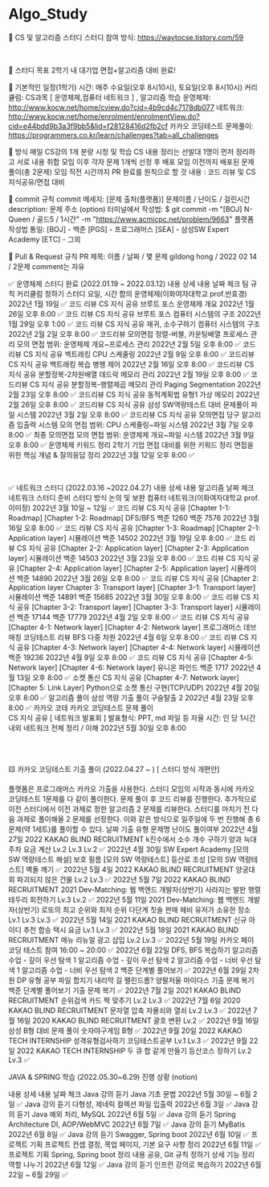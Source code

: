 # Algo_Study
📙 CS 및 알고리즘 스터디
스터디 참여 방식: https://waytocse.tistory.com/59

​

🔸 스터디 목표
2학기 내 대기업 면접+알고리즘 대비 완료!
​

🔸 기본적인 일정(1학기)
시간: 매주 수요일(오후 8시10시), 토요일(오후 8시10시)
커리큘럼: CS과목 [ 운영체제,컴퓨터 네트워크 ] , 알고리즘 학습
운영체제: http://www.kocw.net/home/cview.do?cid=4b9cd4c7178db077
네트워크: http://www.kocw.net/home/enrolment/enrolmentView.do?cid=e44bdd9b3a3f9bb5&lid=f28128416d2fb2cf
카카오 코딩테스트 문제풀이: https://programmers.co.kr/learn/challenges?tab=all_challenges
​

🔸 방식
매일 CS강의 1개 분량 시청 및 학습
CS 내용 정리는 선발대 1명이 먼저 정리하고 서로 내용 취합
모임 이후 각자 문제 1개씩 선정 후 배포
모임 이전까지 배포된 문제 풀이(총 2문제)
모임 직전 시간까지 PR 완료를 원칙으로 할 것
내용 : 코드 리뷰 및 CS 지식공유/면접 대비
​

🔸 commit 규칙
commit 메세지: [문제 출처(플랫폼)] 문제이름 / 난이도 / 걸린시간
description: 문제 주소 (option)
터미널에서 작성법:
$ git commit -m "[BOJ] N-Queen / 골드5 / 1시간" -m "https://www.acmicpc.net/problem/9663" 
플랫폼 작성법 통일:
[BOJ] - 백준
[PGS] - 프로그래머스
[SEA] - 삼성SW Expert Academy
[ETC] - 그외
​

🔶 Pull & Request 규칙
PR 제목: 이름 / 날짜 / 몇 문제
gildong hong / 2022 02 14 / 2문제
comment는 자유
​

✅ 운영체제 스터디 완료 (2022.01.19 ~ 2022.03.12)
내용	상세 내용	날짜	체크
팀 규칙
커리큘럼 정하기	스터디 요일, 시간 합의
운영체제(이화여자대학교 prof.반효경)	2022년 1월 19일	✅
코드 리뷰
CS 지식 공유	브루트 포스
운영체제 개요	2022년 1월 26일 오후 8:00	✅
코드 리뷰
CS 지식 공유	브루트 포스
컴퓨터 시스템의 구조	2022년 1월 29일 오후 1:00	✅
코드 리뷰
CS 지식 공유	재귀, 소수구하기
컴퓨터 시스템의 구조	2022년 2월 2일 오후 8:00	✅
코드리뷰
모의면접	정렬-버블, 카운팅배열
프로세스 관리
모의 면접 범위: 운영체제 개요~프로세스 관리	2022년 2월 5일 오후 8:00	✅
코드 리뷰
CS 지식 공유	백트래킹
CPU 스케줄링	2022년 2월 9일 오후 8:00	✅
코드리뷰
CS 지식 공유	백트래킹 복습
병행 제어	2022년 2월 16일 오후 8:00	✅
코드리뷰
CS 지식 공유	분할정복-2차원배열
데드락 메모리 관리	2022년 2월 19일 오후 8:00	✅
코드리뷰
CS 지식 공유	분할정복-행렬제곱
메모리 관리 Paging Segmentation	2022년 2월 23일 오후 8:00	✅
코드리뷰
CS 지식 공유	동적계획법 유형1
가상 메모리	2022년 2월 26일 오후 8:00	✅
코드리뷰
CS 지식 공유	삼성 SW역량테스트 대비 문제풀이
파일 시스템	2022년 3월 2일 오후 8:00	✅
코드리뷰
CS 지식 공유
모의면접	당구 알고리즘
입출력 시스템
모의 면접 범위: CPU 스케줄링~파일 시스템	2022년 3월 7일 오후 8:00	✅
최종 모의면접	모의 면접 범위: 운영체제 개요~파일 시스템	2022년 3월 9일 오후 8:00	✅
운영체제 키워드 정리	2학기 기업 면접 대비를 위한 키워드 정리
면접을 위한 핵심 개념 & 질의응답 정리	2022년 3월 12일 오후 8:00	✅
​

​

✅ 네트워크 스터디 (2022.03.16 ~2022.04.27)
내용	상세 내용	알고리즘	날짜	체크
네트워크 스터디 준비	스터디 방식 논의 및 보완
컴퓨터 네트워크(이화여자대학교 prof.이미정)		2022년 3월 10일 ~ 12일	✅
코드 리뷰
CS 지식 공유	[Chapter 1-1: Roadmap]
[Chapter 1-2: Roadmap]	DFS/BFS
백준 1260
백준 7576	2022년 3월 16일 오후 8:00	✅
코드 리뷰
CS 지식 공유	[Chapter 1-3: Roadmap]
[Chapter 2-1: Application layer]	시뮬레이션
백준 14502	2022년 3월 19일 오후 8:00	✅
코드 리뷰
CS 지식 공유	[Chapter 2-2: Application layer]
[Chapter 2-3: Application layer]	시뮬레이션
백준 14503	2022년 3월 23일 오후 8:00	✅
코드 리뷰
CS 지식 공유	[Chapter 2-4: Application layer]
[Chapter 2-5: Application layer]	시뮬레이션
백준 14890	2022년 3월 26일 오후 8:00	✅
코드 리뷰
CS 지식 공유	[Chapter 2: Application layer Chapter 3: Transport layer]
[Chapter 3-1: Transport layer]	시뮬레이션
백준 14891
백준 15685	2022년 3월 30일 오후 8:00	✅
코드 리뷰
CS 지식 공유	[Chapter 3-2: Transport layer]
[Chapter 3-3: Transport layer]	시뮬레이션
백준 17144
백준 17779	2022년 4월 2일 오후 8:00	✅
코드 리뷰
CS 지식 공유	[Chapter 4-1: Network layer]
[Chapter 4-2: Network layer]	프로그래머스 데브매칭 코딩테스트 리뷰
BFS 다중 차원	2022년 4월 6일 오후 8:00	✅
코드 리뷰
CS 지식 공유	[Chapter 4-3: Network layer]
[Chapter 4-4: Network layer]	시뮬레이션
백준 19236	2022년 4월 9일 오후 8:00	✅
코드 리뷰
CS 지식 공유	[Chapter 4-5: Network layer]
[Chapter 4-6: Network layer]	유니온 파인드
백준 1717	2022년 4월 13일 오후 8:00	✅
소켓 통신
CS 지식 공유	[Chapter 4-7: Network layer]
[Chapter 5: Link Layer]	Python으로 소켓 통신 구현(TCP/UDP)
2022년 4월 20일 오후 8:00	✅
알고리즘 풀이	삼성 역량 기출 풀이	구슬탈출 2	2022년 4월 23일 오후 8:00	✅
카카오 코테	카카오 코딩테스트 문제 풀이			
CS 지식 공유	[ 네트워크 발표회 ]
발표형식: PPT, md 파일 등 자율
시간: 인 당 1시간 내외	네트워크 전체 정리 / 이해	2022년 5월 30일 오후 8:00	
​

​

🟨 카카오 코딩테스트 기출 풀이 (2022.04.27 ~ )
[ 스터디 방식 개편안]

플랫폼은 프로그래머스 카카오 기출을 사용한다.
스터디 모임의 시작과 동시에 카카오 코딩테스트 1문제를 다 같이 풀이한다.
문제 풀이 후 코드 리뷰를 진행한다.
추가적으로 이전 스터디에서 이전 과제로 정한 알고리즘 2 문제를 리뷰한다.
스터디를 마치기 전 다음 과제로 풀이해올 2 문제를 선정한다.
이와 같은 방식으로 일주일에 두 번 진행해 총 6문제(약 1세트)를 풀이할 수 있다.
날짜	기출 유형	문제명	난이도	풀이여부
2022년 4월 27일	2022 KAKAO BLIND RECRUITMENT	k진수에서 소수 개수 구하기
양과 늑대
주차 요금 계산	Lv.2
Lv.3
Lv.2	✅
2022년 4월 30일	SW Expert Academy	[모의 SW 역량테스트 해설] 보호 필름
[모의 SW 역량테스트] 등산로 조성
[모의 SW 역량테스트] 벽돌 깨기		✅
2022년 5월 4일	2022 KAKAO BLIND RECRUITMENT	양궁대회
파괴되지 않은 건물	Lv.2
Lv.3	✅
2022년 5월 7일	2022 KAKAO BLIND RECRUITMENT
2021 Dev-Matching: 웹 백엔드 개발자(상반기)	사라지는 발판
행렬 테두리 회전하기	Lv.3
Lv.2	✅
2022년 5월 11일	2021 Dev-Matching: 웹 백엔드 개발자(상반기)	로또의 최고 순위와 최저 순위
다단계 칫솔 판매
헤비 유저가 소유한 장소	Lv.1
Lv.3
Lv.3	✅
2022년 5월 14일	2021 KAKAO BLIND RECRUITMENT	신규 아이디 추천
합승 택시 요금	Lv.1
Lv.3	✅
2022년 5월 18일	2021 KAKAO BLIND RECRUITMENT	메뉴 리뉴얼
광고 삽입	Lv.2
Lv.3	✅
2022년 5월 19일	카카오 페이 코딩 테스트 참여	16:00 ~ 20:00		✅
2022년 6월 22일	DFS, BFS 복습하기	알고리즘 수업 - 깊이 우선 탐색 1
알고리즘 수업 - 깊이 우선 탐색 2
알고리즘 수업 - 너비 우선 탐색 1
알고리즘 수업 - 너비 우선 탐색 2	백준 단계별 풀어보기	✅
2022년 6월 29일	2차원 DP 유형 공부	파일 합치기
내리막 길
팰린드롬?
양팔저울
마이다스 기출 문제 복기	백준 단계별 풀어보기
기출 문제 복기	✅
2022년 7월 2일	2021 KAKAO BLIND RECRUITMENT	순위검색
카드 짝 맞추기	Lv.2
Lv.3	✅
2022년 7월 6일	2020 KAKAO BLIND RECRUITMENT	문자열 압축
자물쇠와 열쇠	Lv.2
Lv.3	✅
2022년 7월 16일	2020 KAKAO BLIND RECRUITMENT	괄호 변환	Lv.2	✅
2022년 9월 16일	삼성 B형 대비 문제 풀이	숫자야구게임	B형	✅
2022년 9월 20일	2022 KAKAO TECH INTERNSHIP	성격유형검사하기
코딩테스트공부	Lv.1
Lv.3	✅
2022년 9월 22일	2022 KAKAO TECH INTERNSHIP	두 큐 합 같게 만들기
등산코스 정하기	Lv.2
Lv.3	✅
​

JAVA & SPRING 학습 (2022.05.30~6.29)
진행 상황 (notion)

내용	상세 내용	날짜	체크
Java 강의 듣기	Java 기초 문법	2022년 5월 30일 ~ 6월 2일	✅
Java 강의 듣기	다형성, 제네릭 컬렉션 파일 입출력	2022년 6월 3일	✅
Java 강의 듣기	Java 예외 처리, MySQL	2022년 6월 5일	✅
Java 강의 듣기	Spring Architecture DI, AOP/WebMVC	2022년 6월 7일	✅
Java 강의 듣기	MyBatis	2022년 6월 8일	✅
Java 강의 듣기	Swagger, Spring boot	2022년 6월 10일	✅
프로젝트 기획	프로젝트 컨셉 결정,
목업 페이지,
기본 요구 사항 정리	2022년 6월 11일	✅
프로젝트 기획	Spring, Spring boot 정리 내용 공유,
Git 규칙 정하기
상세 기능 정리
역할 나누기	2022년 6월 12일	✅
Java 강의 듣기	인프런 강의로 복습하기	2022년 6월 22일 ~ 6월 29일	✅
